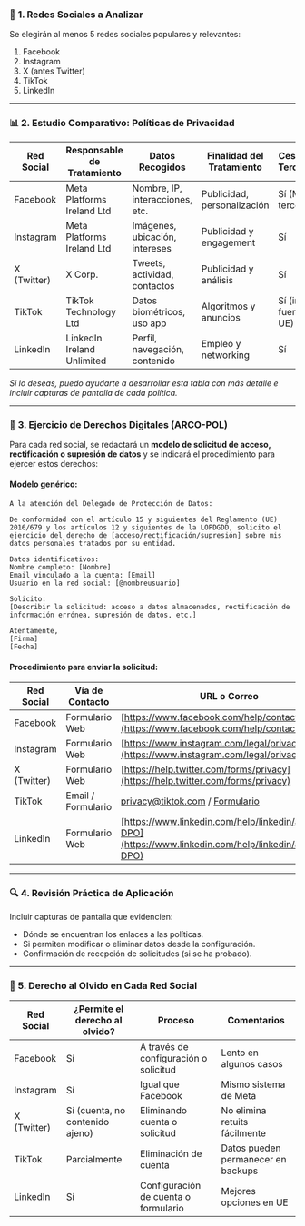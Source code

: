 ### 🧾 **1. Redes Sociales a Analizar**

Se elegirán al menos 5 redes sociales populares y relevantes:

1. Facebook
2. Instagram
3. X (antes Twitter)
4. TikTok
5. LinkedIn

---

### 📊 **2. Estudio Comparativo: Políticas de Privacidad**

| Red Social  | Responsable de Tratamiento | Datos Recogidos                 | Finalidad del Tratamiento   | Cesión a Terceros   | Cumplimiento LOPDGDD | Comentarios                         |
| ----------- | -------------------------- | ------------------------------- | --------------------------- | ------------------- | -------------------- | ----------------------------------- |
| Facebook    | Meta Platforms Ireland Ltd | Nombre, IP, interacciones, etc. | Publicidad, personalización | Sí (Meta, terceros) | Parcialmente         | Requiere mejora en transparencia    |
| Instagram   | Meta Platforms Ireland Ltd | Imágenes, ubicación, intereses  | Publicidad y engagement     | Sí                  | Parcialmente         | Mismo marco que Facebook            |
| X (Twitter) | X Corp.                    | Tweets, actividad, contactos    | Publicidad y análisis       | Sí                  | Parcialmente         | Poco claro en ejercicio de derechos |
| TikTok      | TikTok Technology Ltd      | Datos biométricos, uso app      | Algoritmos y anuncios       | Sí (incl. fuera UE) | Cuestionado          | Preocupante por cesiones fuera UE   |
| LinkedIn    | LinkedIn Ireland Unlimited | Perfil, navegación, contenido   | Empleo y networking         | Sí                  | Aceptable            | Política detallada y comprensible   |

*Si lo deseas, puedo ayudarte a desarrollar esta tabla con más detalle e incluir capturas de pantalla de cada política.*

---

### 📜 **3. Ejercicio de Derechos Digitales (ARCO-POL)**

Para cada red social, se redactará un **modelo de solicitud de acceso, rectificación o supresión de datos** y se indicará el procedimiento para ejercer estos derechos:

#### Modelo genérico:

```plaintext
A la atención del Delegado de Protección de Datos:

De conformidad con el artículo 15 y siguientes del Reglamento (UE) 2016/679 y los artículos 12 y siguientes de la LOPDGDD, solicito el ejercicio del derecho de [acceso/rectificación/supresión] sobre mis datos personales tratados por su entidad.

Datos identificativos:
Nombre completo: [Nombre]
Email vinculado a la cuenta: [Email]
Usuario en la red social: [@nombreusuario]

Solicito:
[Describir la solicitud: acceso a datos almacenados, rectificación de información errónea, supresión de datos, etc.]

Atentamente,
[Firma]
[Fecha]
```

#### Procedimiento para enviar la solicitud:

| Red Social  | Vía de Contacto    | URL o Correo                                                                                                |
| ----------- | ------------------ | ----------------------------------------------------------------------------------------------------------- |
| Facebook    | Formulario Web     | [https://www.facebook.com/help/contact/](https://www.facebook.com/help/contact/)                            |
| Instagram   | Formulario Web     | [https://www.instagram.com/legal/privacy/](https://www.instagram.com/legal/privacy/)                        |
| X (Twitter) | Formulario Web     | [https://help.twitter.com/forms/privacy](https://help.twitter.com/forms/privacy)                            |
| TikTok      | Email / Formulario | [privacy@tiktok.com](mailto:privacy@tiktok.com) / [Formulario](https://www.tiktok.com/legal/report/privacy) |
| LinkedIn    | Formulario Web     | [https://www.linkedin.com/help/linkedin/ask/TSO-DPO](https://www.linkedin.com/help/linkedin/ask/TSO-DPO)    |

---

### 🔍 **4. Revisión Práctica de Aplicación**

Incluir capturas de pantalla que evidencien:

* Dónde se encuentran los enlaces a las políticas.
* Si permiten modificar o eliminar datos desde la configuración.
* Confirmación de recepción de solicitudes (si se ha probado).

---

### 🧹 **5. Derecho al Olvido en Cada Red Social**

| Red Social  | ¿Permite el derecho al olvido?  | Proceso                               | Comentarios                        |
| ----------- | ------------------------------- | ------------------------------------- | ---------------------------------- |
| Facebook    | Sí                              | A través de configuración o solicitud | Lento en algunos casos             |
| Instagram   | Sí                              | Igual que Facebook                    | Mismo sistema de Meta              |
| X (Twitter) | Sí (cuenta, no contenido ajeno) | Eliminando cuenta o solicitud         | No elimina retuits fácilmente      |
| TikTok      | Parcialmente                    | Eliminación de cuenta                 | Datos pueden permanecer en backups |
| LinkedIn    | Sí                              | Configuración de cuenta o formulario  | Mejores opciones en UE             |
